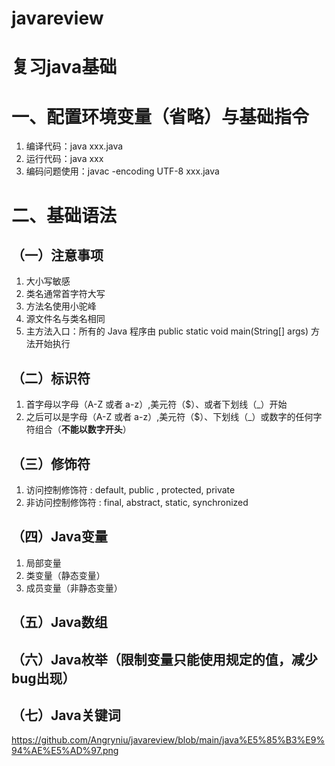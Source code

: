 # javareview
# 复习java基础

# 一、配置环境变量（省略）与基础指令
1. 编译代码：java xxx.java
2. 运行代码：java xxx
3. 编码问题使用：javac -encoding UTF-8 xxx.java

# 二、基础语法
## （一）注意事项
1. 大小写敏感
2. 类名通常首字符大写
3. 方法名使用小驼峰
4. 源文件名与类名相同
5. 主方法入口：所有的 Java 程序由 public static void main(String[] args) 方法开始执行

## （二）标识符
1. 首字母以字母（A-Z 或者 a-z）,美元符（$）、或者下划线（_）开始
2. 之后可以是字母（A-Z 或者 a-z）,美元符（$）、下划线（_）或数字的任何字符组合（**不能以数字开头**）

## （三）修饰符
1. 访问控制修饰符 : default, public , protected, private
2. 非访问控制修饰符 : final, abstract, static, synchronized

## （四）Java变量
1. 局部变量
2. 类变量（静态变量）
3. 成员变量（非静态变量）

## （五）Java数组

## （六）Java枚举（限制变量只能使用规定的值，减少bug出现）

## （七）Java关键词
<https://github.com/Angryniu/javareview/blob/main/java%E5%85%B3%E9%94%AE%E5%AD%97.png>
